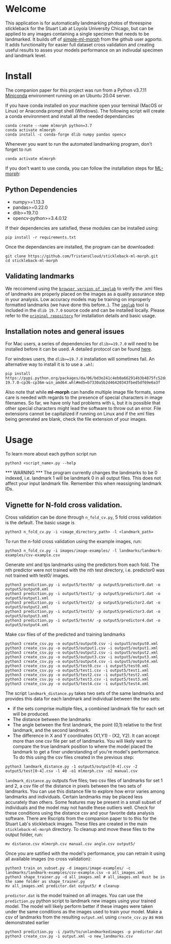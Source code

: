 # Welcome

This application is for automatically landmarking photos of threespine stickleback for the Stuart Lab at Loyola University Chicago, but can be applied to any images containing a single specimen that needs to be landmarked. It builds off of [simple-ml-morph](https://github.com/agporto/simple-ml-morph) from the github user agporto. It adds functionality for easier full dataset cross validation and creating useful results to asses your models performance on an indivudal specimen and landmark level.

# Install

The companion paper for this project was run from a Python v3.7.11 [Miniconda](https://docs.conda.io/en/latest/miniconda.html) environment running on an Ubuntu 20.04 server.
  
If you have conda installed on your machine open your terminal (MacOS or Linux) or Anaconda prompt shell (Windows). The following script will create a conda environment and install all the needed dependancies
```
conda create --name mlmorph python=3.7
conda activate mlmorph
conda install -c conda-forge dlib numpy pandas opencv
```
Whenever you want to run the automated landmarking program, don't forget to run 
```
conda activate mlmorph
```

If you don't want to use conda, you can follow the installation steps for [ML-morph](https://github.com/agporto/ml-morph):

## Python Dependencies

- numpy>=1.13.3
- pandas>=0.22.0
- dlib>=19.7.0
- opencv-python>=3.4.0.12

If their dependencies are satisfied, these modules can be installed using:
```
pip install -r requirements.txt
```

Once the dependancies are installed, the program can be downloaded:
```
git clone https://github.com/TristansCloud/stickleback-ml-morph.git
cd stickleback-ml-morph
```

## Validating landmarks

We reccomend using the [`browser version of imglab`](https://imglab.in/) to verify the .xml files of landmarks are properly placed on the images as a quality assurance step in your analysis. Low accuracy models may be training on improperly formatted landmarks (we have done this before..). The [`imglab`](https://github.com/davisking/dlib/tree/master/tools/imglab) tool is included in the `dlib 19.7.0` source code and can be installed locally. 
Please refer to the [`original repository`](https://github.com/davisking/dlib/tree/master/tools/imglab) for installation details and basic usage.

## Installation notes and general issues
For Mac users, a series of dependencies for `dlib>=19.7.0` will need to be installed before it can be used. A detailed protocol can be found [here](https://medium.com/@210/install-dlib-on-mac-ff9f4d03ad8).

For windows users, the `dlib>=19.7.0` installation will sometimes fail. An alternative way to install it is to use a `.whl`:
    
    pip install https://pypi.python.org/packages/da/06/bd3e241c4eb0a662914b3b4875fc52dd176a9db0d4a2c915ac2ad8800e9e/dlib-19.7.0-cp36-cp36m-win_amd64.whl#md5=b7330a5b2d46420343fbed5df69e6a3f
    
Also note that while **ml-morph** can handle multiple image file formats, some care is needed with regards to the presence of special characters in image filenames. So far, we have only had problems with `&`, but it is possible that other special characters might lead the software to throw out an error. File extensions cannot be capitalized if running on Linux and if the xml files being generated are blank, check the file extension of your images.


# Usage

To learn more about each python script run
```
python3 <script_name>.py --help
```
*** WARNING *** The program currently changes the landmarks to be 0 indexed, i.e. landmark 1 will be landmark 0 in all output files. This does not affect your input landmark file. Remember this when reassigning landmark IDs.

## Vignette for N-fold cross validation.
Cross validation can be done through `n_fold_cv.py`, 5 fold cross validation is the default. The basic usage is
```
python3 n_fold_cv.py -i <image_directory_path> -l <landmark_path>
```
To run the n-fold cross validation using the example images, run:
```
python3 n_fold_cv.py -i images/image-examples/ -l landmarks/landmark-examples/csv-example.csv
```
  
Generate xml and tps landmarks using the predictors from each fold. The nth predictor were not trained with the nth test directory, i.e. predictor0 was not trained with test0/ images.
```
python3 prediction.py -i output5/test0/ -p output5/predictor0.dat -o output5/output0.xml
python3 prediction.py -i output5/test1/ -p output5/predictor1.dat -o output5/output1.xml
python3 prediction.py -i output5/test2/ -p output5/predictor2.dat -o output5/output2.xml
python3 prediction.py -i output5/test3/ -p output5/predictor3.dat -o output5/output3.xml
python3 prediction.py -i output5/test4/ -p output5/predictor4.dat -o output5/output4.xml
```
Make csv files of of the predicted and training landmarks
```
python3 create_csv.py -o output5/output0.csv -i output5/output0.xml
python3 create_csv.py -o output5/output1.csv -i output5/output1.xml
python3 create_csv.py -o output5/output2.csv -i output5/output2.xml
python3 create_csv.py -o output5/output3.csv -i output5/output3.xml
python3 create_csv.py -o output5/output4.csv -i output5/output4.xml
python3 create_csv.py -o output5/test0.csv -i output5/test0.xml
python3 create_csv.py -o output5/test1.csv -i output5/test1.xml
python3 create_csv.py -o output5/test2.csv -i output5/test2.xml
python3 create_csv.py -o output5/test3.csv -i output5/test3.xml
python3 create_csv.py -o output5/test4.csv -i output5/test4.xml
```
The script `landmark_distance.py` takes two sets of the same landmarks and provides this data for each landmark and individual between the two sets:
- if the sets comprise multiple files, a combined landmark file for each set will be produced.
- The distance between the landmarks
- The angle between the first landmark, the point (0,1) relative to the first landmark, and the second landmark.
- The difference in X and Y coordinates (X1,Y1) - (X2, Y2).
It can accept more than one csv file per set of landmarks. You will likely want to compare the true landmark position to where the model placed the landmark to get a finer understanding of you're model's performance. To do this using the csv files created in the previous step:
```
python3 landmark_distance.py -1 output5/output[0-4].csv -2 output5/test[0-4].csv -l 40 -o1 mlmorph.csv -o2 manual.csv
```
<!-- For the manually relandmarked points
```
python3 landmark_distance.py -1 output5/manual.csv -2 30_relandmarked_ml_format.csv -l 40 -a 30_relm_angle.csv -d 30_relm_distance.csv
``` -->

`landmark_distance.py` outputs five files; two csv files of landmarks for set 1 and 2, a csv file of the distance in pixels between the two sets of landmarks. You can use this distance file to explore how error varies among landmarks and individuals. Certain landmarks may be placed less accurately than others. Some features may be present in a small subset of individuals and the model may not handle these outliers well. Check for these conditions using the distance csv and your favorite data analysis software. There are Rscripts from the companion paper to to this for the Stuart Lab's stickleback images. These files are created in the main `stickleback-ml-morph` directory. To cleanup and move these files to the output folder, run:
```
mv distance.csv mlmorph.csv manual.csv angle.csv output5/
```
Once you are satified with the model's performance, you can retrain it using all available images (no cross validation):
```
python3 train_on_subset.py -d images/image-examples/ -c landmarks/landmark-examples/csv-example.csv -o all_images.xml
python3 shape_trainer.py -d all_images.xml # all_images.xml must be in the same folder as shape_trainer.py
mv all_images.xml predictor.dat output5/ # cleanup
```
`predictor.dat` is the model trained on all images. You can use the `prediction.py` python script to landmark new images using your trained model. The model will likely perform better if these images were taken under the same conditions as the images used to train your model. Make a csv of landmarks from the resulting `output.xml` using `create_csv.py` as was demonstrated earlier
```
python3 prediction.py -i /path/to/unlandmarkedimages -p predictor.dat
python3 create_csv.py -i output.xml -o new_landmarks.csv
```